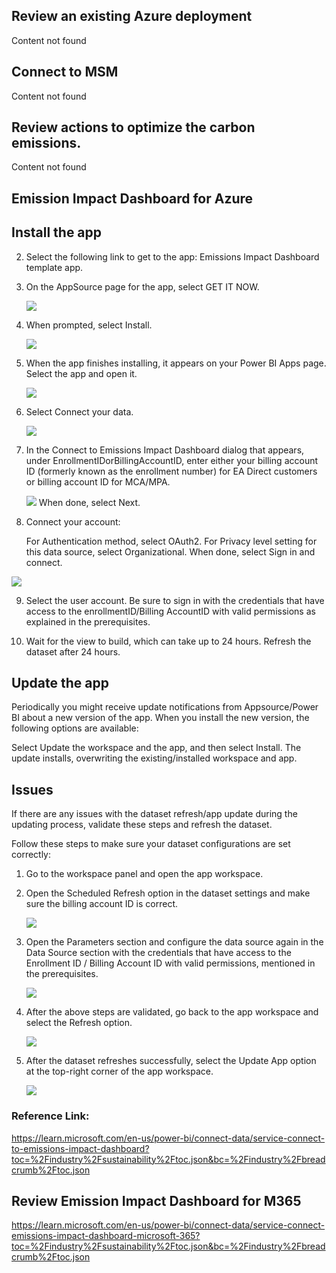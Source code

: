 ## Review an existing Azure deployment

Content not found

## Connect to MSM 
Content not found

## Review actions to optimize the carbon emissions.  
Content not found

## Emission Impact Dashboard for Azure 

## Install the app

2. Select the following link to get to the app: Emissions Impact Dashboard template app.

3. On the AppSource page for the app, select GET IT NOW.

    ![](../media/appsource.png)

4. When prompted, select Install.

   ![](../media/install-app.png)

5. When the app finishes installing, it appears on your Power BI Apps page. Select the app and open it.

   ![](../media/app-on-app-page.png)

6. Select Connect your data.

   ![](../media/connect-your-data.png)

8. In the Connect to Emissions Impact Dashboard dialog that appears, under EnrollmentIDorBillingAccountID, enter either your billing account ID (formerly known as the enrollment number) for EA Direct customers or billing account ID for MCA/MPA.

    ![](../media/connect-enterprise-agreement.png)
   When done, select Next.

10. Connect your account:

      For Authentication method, select OAuth2.
      For Privacy level setting for this data source, select Organizational.
      When done, select Sign in and connect.

   ![](../media/authentication-dialog.png)
   
9. Select the user account. Be sure to sign in with the credentials that have access to the enrollmentID/Billing AccountID with valid permissions as explained in the prerequisites.

10. Wait for the view to build, which can take up to 24 hours. Refresh the dataset after 24 hours.

## Update the app
Periodically you might receive update notifications from Appsource/Power BI about a new version of the app. When you install the new version, the following options are available:    

Select Update the workspace and the app, and then select Install. The update installs, overwriting the existing/installed workspace and app.

## Issues

If there are any issues with the dataset refresh/app update during the updating process, validate these steps and refresh the dataset.

Follow these steps to make sure your dataset configurations are set correctly:

1. Go to the workspace panel and open the app workspace.

2. Open the Scheduled Refresh option in the dataset settings and make sure the billing account ID is correct.

    ![](../media/schedule-refresh.png)

3. Open the Parameters section and configure the data source again in the Data Source section with the credentials that have access to the Enrollment ID / Billing Account ID with valid permissions, mentioned in the prerequisites.

   ![](../media/data-source-credentials-parameters.png)

4. After the above steps are validated, go back to the app workspace and select the Refresh option.

   ![](../media/data-refresh.png)

5. After the dataset refreshes successfully, select the Update App option at the top-right corner of the app workspace.

   ![](../media/updating-app.png)


### Reference Link:

  https://learn.microsoft.com/en-us/power-bi/connect-data/service-connect-to-emissions-impact-dashboard?toc=%2Findustry%2Fsustainability%2Ftoc.json&bc=%2Findustry%2Fbreadcrumb%2Ftoc.json

## Review Emission Impact Dashboard for M365 

https://learn.microsoft.com/en-us/power-bi/connect-data/service-connect-emissions-impact-dashboard-microsoft-365?toc=%2Findustry%2Fsustainability%2Ftoc.json&bc=%2Findustry%2Fbreadcrumb%2Ftoc.json
